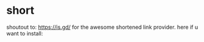 # short
shoutout to: <https://is.gd/> for the awesome shortened link provider.
here if u want to install:
```sh
```
